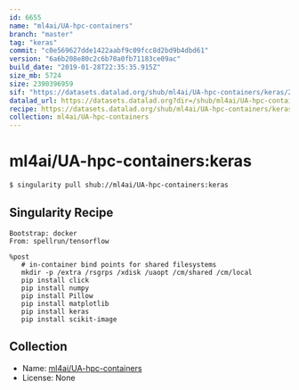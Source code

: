 ```yaml
---
id: 6655
name: "ml4ai/UA-hpc-containers"
branch: "master"
tag: "keras"
commit: "c0e569627dde1422aabf9c09fcc8d2bd9b4dbd61"
version: "6a6b208e80c2c6b70a0fb71183ce09ac"
build_date: "2019-01-28T22:35:35.915Z"
size_mb: 5724
size: 2390396959
sif: "https://datasets.datalad.org/shub/ml4ai/UA-hpc-containers/keras/2019-01-28-c0e56962-6a6b208e/6a6b208e80c2c6b70a0fb71183ce09ac.simg"
datalad_url: https://datasets.datalad.org?dir=/shub/ml4ai/UA-hpc-containers/keras/2019-01-28-c0e56962-6a6b208e/
recipe: https://datasets.datalad.org/shub/ml4ai/UA-hpc-containers/keras/2019-01-28-c0e56962-6a6b208e/Singularity
collection: ml4ai/UA-hpc-containers
---
```


# ml4ai/UA-hpc-containers:keras

```bash
$ singularity pull shub://ml4ai/UA-hpc-containers:keras
```

## Singularity Recipe

```singularity
Bootstrap: docker
From: spellrun/tensorflow

%post
   # in-container bind points for shared filesystems
   mkdir -p /extra /rsgrps /xdisk /uaopt /cm/shared /cm/local
   pip install click
   pip install numpy
   pip install Pillow
   pip install matplotlib
   pip install keras
   pip install scikit-image
```

## Collection

 - Name: [ml4ai/UA-hpc-containers](https://github.com/ml4ai/UA-hpc-containers)
 - License: None

